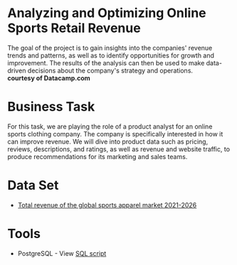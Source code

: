 # Analyzing and Optimizing Online Sports Retail Revenue

The goal of the project is to gain insights into the companies' revenue trends and patterns, as well as to identify opportunities for growth and improvement. The results of the analysis can then be used to make data-driven decisions about the company's strategy and operations. 
**<br>courtesy of Datacamp.com</br>**

# Business Task 
For this task, we are playing the role of a product analyst for an online sports clothing company. The company is specifically interested in how it can improve revenue. We will dive into product data such as pricing, reviews, descriptions, and ratings, as well as revenue and website traffic, to produce recommendations for its marketing and sales teams.

# Data Set 
- [Total revenue of the global sports apparel market 2021-2026](https://www.statista.com/statistics/254489/total-revenue-of-the-global-sports-apparel-market/)

# Tools
- PostgreSQL - View [SQL script](https://github.com/aolivacce/Analyzing-Online-Sports-Retail-Revenue/blob/main/SQLquery.sql)
